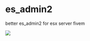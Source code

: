 # es_admin2
better es_admin2 for esx server fivem

![](https://img001.prntscr.com/file/img001/dQfwPYsoSxaOEFv4IxW4Lw.png)
